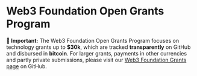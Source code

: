 # Web3 Foundation Open Grants Program

**:loudspeaker: Important:** The Web3 Foundation Open Grants Program focuses on technology grants up to **$30k**, which are tracked **transparently** on GitHub and disbursed in **bitcoin**. For larger grants, payments in other currencies and partly private submissions, please visit our [Web3 Foundation Grants page](https://github.com/w3f/Web3-collaboration/blob/master/grants/grants.md) on GitHub. 

